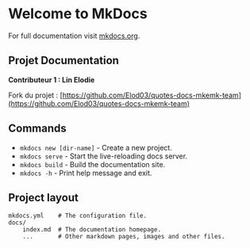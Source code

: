 # Welcome to MkDocs

For full documentation visit [mkdocs.org](https://www.mkdocs.org).

## Projet Documentation

**Contributeur 1 : Lin Elodie**

Fork du projet : [https://github.com/Elod03/quotes-docs-mkemk-team](https://github.com/Elod03/quotes-docs-mkemk-team)
## Commands

* `mkdocs new [dir-name]` - Create a new project.
* `mkdocs serve` - Start the live-reloading docs server.
* `mkdocs build` - Build the documentation site.
* `mkdocs -h` - Print help message and exit.

## Project layout

    mkdocs.yml    # The configuration file.
    docs/
        index.md  # The documentation homepage.
        ...       # Other markdown pages, images and other files.
